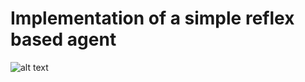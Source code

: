 # Implementation of a simple reflex based agent 

![alt text][logo]

[logo]: https://github.com/Maki94/drone_searching/blob/master/drone.gif "Drone"
